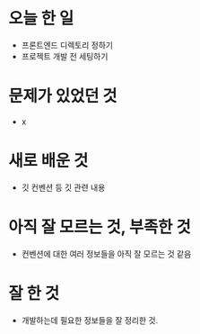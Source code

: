 # 오늘 한 일
- 프론트엔드 디렉토리 정하기
- 프로젝트 개발 전 세팅하기

# 문제가 있었던 것
- x

# 새로 배운 것
- 깃 컨벤션 등 깃 관련 내용


# 아직 잘 모르는 것, 부족한 것
- 컨벤션에 대한 여러 정보들을 아직 잘 모르는 것 같음

# 잘 한 것
- 개발하는데 필요한 정보들을 잘 정리한 것.

